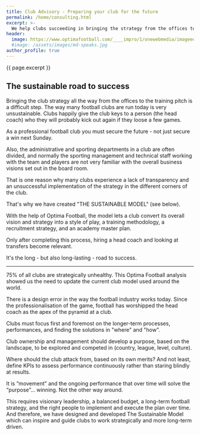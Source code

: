 ```yaml
---
title: Club Advisory - Preparing your club for the future
permalink: /home/consulting.html
excerpt: >-
  We help clubs succeeding in bringing the strategy from the offices to the training pitch and create sustainable clubs. We create a sustainable road to success.
header:
  image: https://www.optimafootball.com/____impro/1/onewebmedia/imageedit_1_4543491043.gif?etag=%224d076-5c24ef16%22&sourceContentType=image%2Fgif&quality=85
  #image: /assets/images/md-speaks.jpg
author_profile: true
---
```


{{ page.excerpt }}

## The sustainable road to success

Bringing the club strategy all the way from the offices to the training pitch is a difficult step. The way many football clubs are run today is very unsustainable. Clubs happily give the club keys to a person (the head coach) who they will probably kick out again if they loose a few games.

As a professional football club you must secure the future - not just secure a win next Sunday.

Also, the administrative and sporting departments in a club are often divided, and normally the sporting management and technical staff working with the team and players are not very familiar with the overall business visions set out in the board room.

That is one reason why many clubs experience a lack of transparency and an unsuccessful implementation of the strategy in the different corners of the club.

That's why we have created "THE SUSTAINABLE MODEL" (see below).

With the help of Optima Football, the model lets a club convert its overall vision and strategy into a style of play, a training methodology, a recruitment strategy, and an academy master plan.

Only after completing this process, hiring a head coach and looking at transfers become relevant.

It's the long - but also long-lasting - road to success.

***

75% of all clubs are strategically unhealthy. This Optima Football analysis showed us the need to update the current club model used around the world.

There is a design error in the way the football industry works today. Since the professionalisation of the game, football has worshipped the head coach as the apex of the pyramid at a club.

Clubs must focus first and foremost on the longer-term processes, performances, and finding the solutions in "where" and "how".

Club ownership and management should develop a purpose, based on the landscape, to be explored and competed in (country, league, level, culture).

Where should the club attack from, based on its own merits? And not least, define KPIs to assess performance continuously rather than staring blindly at results.

It is “movement” and the ongoing performance that over time will solve the “purpose”... winning. Not the other way around.

This requires visionary leadership, a balanced budget, a long-term football strategy, and the right people to implement and execute the plan over time. And therefore, we have designed and developed The Sustainable Model which can inspire and guide clubs to work strategically and more long-term driven.